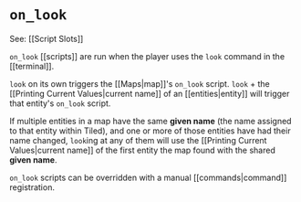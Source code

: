 # `on_look`

See: [[Script Slots]]

`on_look` [[scripts]] are run when the player uses the `look` command in the [[terminal]].

`look` on its own triggers the [[Maps|map]]'s `on_look` script. `look` + the [[Printing Current Values|current name]] of an [[entities|entity]] will trigger that entity's `on_look` script.

If multiple entities in a map have the same **given name** (the name assigned to that entity within Tiled), and one or more of those entities have had their name changed, `look`ing at any of them will use the [[Printing Current Values|current name]] of the first entity the map found with the shared **given name**.

`on_look` scripts can be overridden with a manual [[commands|command]] registration.
